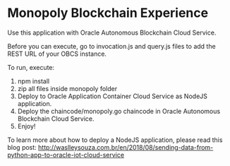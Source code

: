 Monopoly Blockchain Experience
==================================

Use this application with Oracle Autonomous Blockchain Cloud Service.

Before you can execute, go to invocation.js and query.js files to add the REST URL of your OBCS instance.

To run, execute:

1) npm install
2) zip all files inside monopoly folder
3) Deploy to Oracle Application Container Cloud Service as NodeJS application.
4) Deploy the chaincode/monopoly.go chaincode in Oracle Autonomous Blockchain Cloud Service.
5) Enjoy!


To learn more about how to deploy a NodeJS application, please read this blog post:
http://waslleysouza.com.br/en/2018/08/sending-data-from-python-app-to-oracle-iot-cloud-service